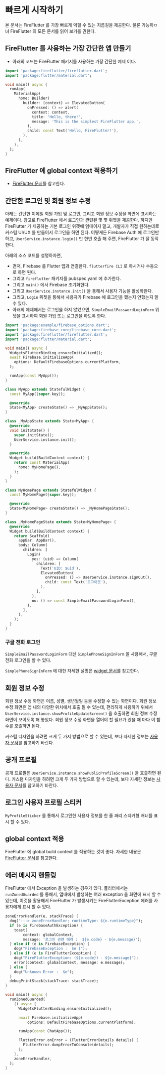 # 빠르게 시작하기

본 문서는 FireFlutter 를 가장 빠르게 익힐 수 있는 지름길을 제공한다. 물론 가능하ㅁ녀 FireFlutter 의 모든 문서를 읽어 보기를 권한다.

## FireFlutter 를 사용하는 가장 간단한 앱 만들기

- 아래의 코드는 FireFlutter 패키지를 사용하는 가장 간단한 예제 이다.

```dart
import 'package:fireflutter/fireflutter.dart';
import 'package:flutter/material.dart';

void main() async {
  runApp(
    MaterialApp(
      home: Builder(
        builder: (context) => ElevatedButton(
          onPressed: () => alert(
            context: context,
            title: 'Hello, there!',
            message: 'This is the simplest FireFlutter app.',
          ),
          child: const Text('Hello, FireFlutter!'),
        ),
      ),
    ),
  );
}
```

## FireFlutter 에 global context 적용하기

- [FireFlutter 문서](./fireflutter.md)를 참고한다.



## 간단한 로그인 및 회원 정보 수정

아래는 간단한 이메일 회원 가입 및 로그인, 그리고 회원 정보 수정을 화면에 표시하는 예제이다.
참고로 FireFlutter 에서 로그인과 관련된 몇 몇 위젯을 제공한다. 하지만 FireFlutter 가 제공하는 기본 로그인 위젯에 얽매이지 말고, 개발자가 직접 원하는데로 커스텀 UI/UX 를 만들어서 로그인을 하면 된다. 어떻게든 Firebase Auth 에 로그인만 하고, `UserService.instance.login()` 만 한번 호출 해 주면, FireFlutter 가 잘 동작한다.

아래의 소스 코드를 설명하자면,

- 먼저, Firebase 를 Flutter 앱과 연결한다. `flutterfire CLI` 로 하시거나 수동으로 하면 된다.
- 그리고 `fireflutter` 패키지를 pubspec.yaml 에 추가한다.
- 그리고 `main()` 에서 Firebase 초기화한다.
- 그리고 `UserService.instance.init()` 을 통해서 사용자 기능을 활성화한다.
- 그리고, `Login` 위젯을 통해서 사용자가 Firebase 에 로그인을 했는지 안했는지 알 수 있다.
- 아래의 예제에서는 로그인을 하지 않았으면, `SimpleEmailPasswordLoginForm` 위젯을 표시하여 회원 가입 또는 로그인을 하도록 한다.

```dart
import 'package:example/firebase_options.dart';
import 'package:firebase_core/firebase_core.dart';
import 'package:fireflutter/fireflutter.dart';
import 'package:flutter/material.dart';

void main() async {
  WidgetsFlutterBinding.ensureInitialized();
  await Firebase.initializeApp(
    options: DefaultFirebaseOptions.currentPlatform,
  );

  runApp(const MyApp());
}

class MyApp extends StatefulWidget {
  const MyApp({super.key});

  @override
  State<MyApp> createState() => _MyAppState();
}

class _MyAppState extends State<MyApp> {
  @override
  void initState() {
    super.initState();
    UserService.instance.init();
  }

  @override
  Widget build(BuildContext context) {
    return const MaterialApp(
      home: MyHomePage(),
    );
  }
}

class MyHomePage extends StatefulWidget {
  const MyHomePage({super.key});

  @override
  State<MyHomePage> createState() => _MyHomePageState();
}

class _MyHomePageState extends State<MyHomePage> {
  @override
  Widget build(BuildContext context) {
    return Scaffold(
      appBar: AppBar(),
      body: Column(
        children: [
          Login(
            yes: (uid) => Column(
              children: [
                Text('UID: $uid'),
                ElevatedButton(
                  onPressed: () => UserService.instance.signOut(),
                  child: const Text('로그아웃'),
                ),
              ],
            ),
            no: () => const SimpleEmailPasswordLoginForm(),
          ),
        ],
      ),
    );
  }
}
```

### 구글 전화 로그인

`SimpleEmailPasswordLoginForm` 대신 `SimplePhoneSignInForm` 을 사용해서, 구글 전화 로그인을 할 수 있다.

`SimplePhoneSignInForm` 에 대한 자세한 설명은 [widget 문서](./widgets.md)를 참고한다.


## 회원 정보 수정

회원 정보 수정 화면은 이름, 성별, 생년월일 등을 수정할 수 있는 화면이다. 회원 정보 수정 화면은 앱 내의 다양한 위치에서 호출 될 수 있는데, 편리하게 사용하기 위해서 `UserService.instance.showProfileUpdateScreen()` 을 호출하면 회원 정보 수정 화면이 보이도록 해 놓았다. 회원 정보 수정 화면을 열어야 할 필요가 있을 때 마다 이 함수를 호출하면 된다.

커스텀 디자인을 하려면 크게 두 가지 방법으로 할 수 있는데, 보다 자세한 정보는 [사용자 문서](./user.md)를 참고하기 바란다.


## 공개 프로필

공개 프로필은 `UserService.instance.showPublicProfileScreen()` 을 호출하면 된다.
커스텀 디자인을 하려면 크게 두 가지 방법으로 할 수 있는데, 보다 자세한 정보는 [사용자 문서](./user.md)를 참고하기 바란다.


## 로그인 사용자 프로필 스티커

`MyProfileSticker` 를 통해서 로그인한 사용자 정보를 한 줄 짜리 스티커형 배너를 표시 할 수 있다.


## global context 적용

FireFlutter 에 global build context 를 적용하는 것이 좋다. 자세한 내용은 [FireFlutter 문서](./fireflutter.md#global-context-적용)를 참고한다.



## 에러 메시지 핸들링

FireFlutter 에서 Exception 을 발생하는 경우가 있다. 플러터에서는 `runZonedGuarded` 를 통해서, 앱내에서 발생하는 여러 exception 을 화면에 표시 할 수 있는데, 이것을 활용해서 FireFlutter 가 발생시키는 FireFlutterException 에러를 사용자에게 표시 할 수 있다.

```dart
zoneErrorHandler(e, stackTrace) {
  dog("---> zoneErrorHandler; runtimeType: ${e.runtimeType}");
  if (e is FirebaseAuthException) {
    toast(
        context: globalContext,
        message: '로그인 관련 에러 :  ${e.code} - ${e.message}');
  } else if (e is FirebaseException) {
    dog("FirebaseException :  $e }");
  } else if (e is FireFlutterException) {
    dog("FireFlutterException: (${e.code}) - ${e.message}");
    error(context: globalContext, message: e.message);
  } else {
    dog("Unknown Error :  $e");
  }
  debugPrintStack(stackTrace: stackTrace);
}

void main() async {
  runZonedGuarded(
    () async {
      WidgetsFlutterBinding.ensureInitialized();

      await Firebase.initializeApp(
          options: DefaultFirebaseOptions.currentPlatform);

      runApp(const ChatApp());

      FlutterError.onError = (FlutterErrorDetails details) {
        FlutterError.dumpErrorToConsole(details);
      };
    },
    zoneErrorHandler,
  );
}
```